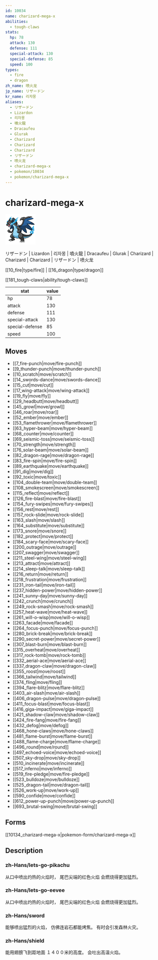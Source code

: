 ```yaml
---
id: 10034
name: charizard-mega-x
abilities:
  - tough-claws
stats:
  hp: 78
  attack: 130
  defense: 111
  special-attack: 130
  special-defense: 85
  speed: 100
types:
  - fire
  - dragon
zh_name: 喷火龙
jp_name: リザードン
kr_name: 리자몽
aliases:
  - リザードン
  - Lizardon
  - 리자몽
  - 噴火龍
  - Dracaufeu
  - Glurak
  - Charizard
  - Charizard
  - Charizard
  - リザードン
  - 喷火龙
  - charizard-mega-x
  - pokemon/10034
  - pokemon/charizard-mega-x
---
```

# charizard-mega-x

![](https://raw.githubusercontent.com/PokeAPI/sprites/master/sprites/pokemon/10034.png)

リザードン | Lizardon | 리자몽 | 噴火龍 | Dracaufeu | Glurak | Charizard | Charizard | Charizard | リザードン | 喷火龙

[[10_fire|type/fire]] | [[16_dragon|type/dragon]]

[[181_tough-claws|ability/tough-claws]]

|stat|value|
|---|---|
|hp|78|
|attack|130|
|defense|111|
|special-attack|130|
|special-defense|85|
|speed|100|


## Moves

- [[7_fire-punch|move/fire-punch]]
- [[9_thunder-punch|move/thunder-punch]]
- [[10_scratch|move/scratch]]
- [[14_swords-dance|move/swords-dance]]
- [[15_cut|move/cut]]
- [[17_wing-attack|move/wing-attack]]
- [[19_fly|move/fly]]
- [[29_headbutt|move/headbutt]]
- [[45_growl|move/growl]]
- [[46_roar|move/roar]]
- [[52_ember|move/ember]]
- [[53_flamethrower|move/flamethrower]]
- [[63_hyper-beam|move/hyper-beam]]
- [[68_counter|move/counter]]
- [[69_seismic-toss|move/seismic-toss]]
- [[70_strength|move/strength]]
- [[76_solar-beam|move/solar-beam]]
- [[82_dragon-rage|move/dragon-rage]]
- [[83_fire-spin|move/fire-spin]]
- [[89_earthquake|move/earthquake]]
- [[91_dig|move/dig]]
- [[92_toxic|move/toxic]]
- [[104_double-team|move/double-team]]
- [[108_smokescreen|move/smokescreen]]
- [[115_reflect|move/reflect]]
- [[126_fire-blast|move/fire-blast]]
- [[154_fury-swipes|move/fury-swipes]]
- [[156_rest|move/rest]]
- [[157_rock-slide|move/rock-slide]]
- [[163_slash|move/slash]]
- [[164_substitute|move/substitute]]
- [[173_snore|move/snore]]
- [[182_protect|move/protect]]
- [[184_scary-face|move/scary-face]]
- [[200_outrage|move/outrage]]
- [[207_swagger|move/swagger]]
- [[211_steel-wing|move/steel-wing]]
- [[213_attract|move/attract]]
- [[214_sleep-talk|move/sleep-talk]]
- [[216_return|move/return]]
- [[218_frustration|move/frustration]]
- [[231_iron-tail|move/iron-tail]]
- [[237_hidden-power|move/hidden-power]]
- [[241_sunny-day|move/sunny-day]]
- [[242_crunch|move/crunch]]
- [[249_rock-smash|move/rock-smash]]
- [[257_heat-wave|move/heat-wave]]
- [[261_will-o-wisp|move/will-o-wisp]]
- [[263_facade|move/facade]]
- [[264_focus-punch|move/focus-punch]]
- [[280_brick-break|move/brick-break]]
- [[290_secret-power|move/secret-power]]
- [[307_blast-burn|move/blast-burn]]
- [[315_overheat|move/overheat]]
- [[317_rock-tomb|move/rock-tomb]]
- [[332_aerial-ace|move/aerial-ace]]
- [[337_dragon-claw|move/dragon-claw]]
- [[355_roost|move/roost]]
- [[366_tailwind|move/tailwind]]
- [[374_fling|move/fling]]
- [[394_flare-blitz|move/flare-blitz]]
- [[403_air-slash|move/air-slash]]
- [[406_dragon-pulse|move/dragon-pulse]]
- [[411_focus-blast|move/focus-blast]]
- [[416_giga-impact|move/giga-impact]]
- [[421_shadow-claw|move/shadow-claw]]
- [[424_fire-fang|move/fire-fang]]
- [[432_defog|move/defog]]
- [[468_hone-claws|move/hone-claws]]
- [[481_flame-burst|move/flame-burst]]
- [[488_flame-charge|move/flame-charge]]
- [[496_round|move/round]]
- [[497_echoed-voice|move/echoed-voice]]
- [[507_sky-drop|move/sky-drop]]
- [[510_incinerate|move/incinerate]]
- [[517_inferno|move/inferno]]
- [[519_fire-pledge|move/fire-pledge]]
- [[523_bulldoze|move/bulldoze]]
- [[525_dragon-tail|move/dragon-tail]]
- [[526_work-up|move/work-up]]
- [[590_confide|move/confide]]
- [[612_power-up-punch|move/power-up-punch]]
- [[693_brutal-swing|move/brutal-swing]]

## Forms



[[10134_charizard-mega-x|pokemon-form/charizard-mega-x]]

## Description

### zh-Hans/lets-go-pikachu

从口中喷出灼热的火焰时，
尾巴尖端的红色火焰
会燃烧得更加猛烈。

### zh-Hans/lets-go-eevee

从口中喷出灼热的火焰时，
尾巴尖端的红色火焰
会燃烧得更加猛烈。

### zh-Hans/sword

能够喷出猛烈的火焰，
仿佛连岩石都能烤焦。
有时会引发森林火灾。

### zh-Hans/shield

能用翅膀飞到距地面
１４００米的高度。
会吐出高温火焰。

